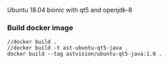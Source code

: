 Ubuntu 18.04 bionic with qt5 and openjdk-8

### Build docker image
```
//docker build .
//docker build -t ast-ubuntu-qt5-java .
docker build --tag astvision/ubuntu-qt5-java:1.0 .
```
